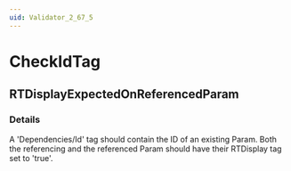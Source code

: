 ```yaml
---
uid: Validator_2_67_5
---
```


# CheckIdTag

## RTDisplayExpectedOnReferencedParam

<!-- Description, Properties, ... sections are auto-generated. -->
<!-- REPLACE ME AUTO-GENERATION -->

### Details

A 'Dependencies/Id' tag should contain the ID of an existing Param. Both the referencing and the referenced Param should have their RTDisplay tag set to 'true'.

<!-- Uncomment to add example code -->
<!--### Example code-->
